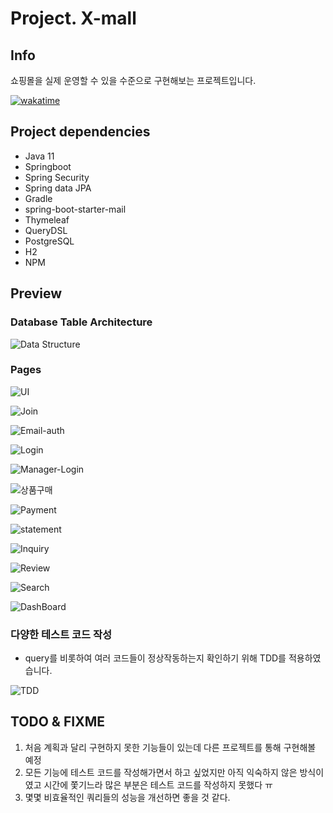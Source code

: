 # Project. X-mall

## Info

쇼핑몰을 실제 운영할 수 있을 수준으로 구현해보는 프로젝트입니다.

[![wakatime](https://wakatime.com/badge/github/songkg7/X-mall.svg)](https://wakatime.com/badge/github/songkg7/X-mall)

## Project dependencies

- Java 11
- Springboot
- Spring Security
- Spring data JPA
- Gradle
- spring-boot-starter-mail
- Thymeleaf
- QueryDSL
- PostgreSQL
- H2
- NPM

## Preview

### Database Table Architecture

![Data Structure](./img/data-structure.png)

### Pages

![UI](img/ui1.png)

![Join](img/member-join.png)

![Email-auth](img/email-auth.png)

![Login](img/xmallppt%20개인용.015.jpeg)

![Manager-Login](img/xmallppt%20개인용.016.jpeg)

![상품구매](img/xmallppt%20개인용.023.jpeg)

![Payment](img/xmallppt%20개인용.025.jpeg)

![statement](img/xmallppt%20개인용.027.jpeg)

![Inquiry](img/xmallppt%20개인용.028.jpeg)

![Review](img/xmallppt%20개인용.029.jpeg)

![Search](img/xmallppt%20개인용.030.jpeg)

![DashBoard](img/xmallppt%20개인용.032.jpeg)

### 다양한 테스트 코드 작성

- query를 비롯하여 여러 코드들이 정상작동하는지 확인하기 위해 TDD를 적용하였습니다.

![TDD](img/TDD.png)

## TODO & FIXME

1. 처음 계획과 달리 구현하지 못한 기능들이 있는데 다른 프로젝트를 통해 구현해볼 예정
2. 모든 기능에 테스트 코드를 작성해가면서 하고 싶었지만 아직 익숙하지 않은 방식이였고 시간에 쫓기느라 많은 부분은 테스트 코드를 작성하지 못했다 ㅠ
3. 몇몇 비효율적인 쿼리들의 성능을 개선하면 좋을 것 같다.
